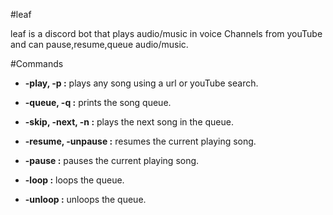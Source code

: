 #leaf

leaf is a discord bot that plays audio/music in voice Channels from youTube and can pause,resume,queue audio/music.

#Commands

- **-play, -p :** plays any song using a url or youTube search. 

- **-queue, -q :** prints the song queue.

- **-skip, -next, -n :** plays the next song in the queue.

- **-resume, -unpause :** resumes the current playing song.

- **-pause :** pauses the current playing song.

- **-loop :** loops the queue.

- **-unloop :** unloops the queue.
